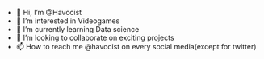 - 👋 Hi, I’m @Havocist
- 👀 I’m interested in Videogames
- 🌱 I’m currently learning Data science
- 💞️ I’m looking to collaborate on exciting projects
- 📫 How to reach me @havocist on every social media(except for twitter)

<!---
Havocist/Havocist is a ✨ special ✨ repository because its `README.md` (this file) appears on your GitHub profile.
You can click the Preview link to take a look at your changes.
--->
